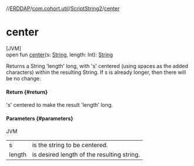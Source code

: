 //[ERDDAP](../../../index.md)/[com.cohort.util](../index.md)/[ScriptString2](index.md)/[center](center.md)

# center

[JVM]\
open fun [center](center.md)(s: [String](https://docs.oracle.com/en/java/javase/21/docs/api/java.base/java/lang/String.html), length: Int): [String](https://docs.oracle.com/en/java/javase/21/docs/api/java.base/java/lang/String.html)

Returns a String 'length' long, with 's' centered (using spaces as the added characters) within the resulting String. If s is already longer, then there will be no change.

#### Return {#return}

's' centered to make the result 'length' long.

#### Parameters {#parameters}

JVM

| | |
|---|---|
| s | is the string to be centered. |
| length | is desired length of the resulting string. |
